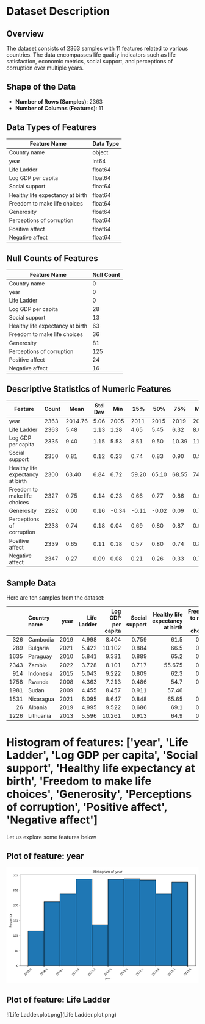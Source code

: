 # Dataset Description

## Overview
The dataset consists of 2363 samples with 11 features related to various countries. The data encompasses life quality indicators such as life satisfaction, economic metrics, social support, and perceptions of corruption over multiple years.

## Shape of the Data
- **Number of Rows (Samples)**: 2363
- **Number of Columns (Features)**: 11

## Data Types of Features
| Feature Name                                    | Data Type |
|------------------------------------------------|-----------|
| Country name                                   | object    |
| year                                           | int64     |
| Life Ladder                                    | float64   |
| Log GDP per capita                             | float64   |
| Social support                                  | float64   |
| Healthy life expectancy at birth               | float64   |
| Freedom to make life choices                   | float64   |
| Generosity                                     | float64   |
| Perceptions of corruption                       | float64   |
| Positive affect                                | float64   |
| Negative affect                                | float64   |

## Null Counts of Features
| Feature Name                                    | Null Count |
|------------------------------------------------|------------|
| Country name                                   | 0          |
| year                                           | 0          |
| Life Ladder                                    | 0          |
| Log GDP per capita                             | 28         |
| Social support                                  | 13         |
| Healthy life expectancy at birth               | 63         |
| Freedom to make life choices                   | 36         |
| Generosity                                     | 81         |
| Perceptions of corruption                       | 125        |
| Positive affect                                | 24         |
| Negative affect                                | 16         |

## Descriptive Statistics of Numeric Features
| Feature                                      | Count    | Mean       | Std Dev   | Min      | 25%      | 50%      | 75%      | Max      |
|----------------------------------------------|----------|------------|-----------|----------|----------|----------|----------|----------|
| year                                         | 2363     | 2014.76    | 5.06      | 2005     | 2011     | 2015     | 2019     | 2023     |
| Life Ladder                                  | 2363     | 5.48       | 1.13      | 1.28     | 4.65     | 5.45     | 6.32     | 8.02     |
| Log GDP per capita                           | 2335     | 9.40       | 1.15      | 5.53     | 8.51     | 9.50     | 10.39    | 11.68    |
| Social support                                | 2350     | 0.81       | 0.12      | 0.23     | 0.74     | 0.83     | 0.90     | 0.99     |
| Healthy life expectancy at birth             | 2300     | 63.40      | 6.84      | 6.72     | 59.20    | 65.10    | 68.55    | 74.60    |
| Freedom to make life choices                 | 2327     | 0.75       | 0.14      | 0.23     | 0.66     | 0.77     | 0.86     | 0.99     |
| Generosity                                   | 2282     | 0.00       | 0.16      | -0.34    | -0.11    | -0.02    | 0.09     | 0.70     |
| Perceptions of corruption                     | 2238     | 0.74       | 0.18      | 0.04     | 0.69     | 0.80     | 0.87     | 0.98     |
| Positive affect                              | 2339     | 0.65       | 0.11      | 0.18     | 0.57     | 0.80     | 0.74     | 0.88     |
| Negative affect                              | 2347     | 0.27       | 0.09      | 0.08     | 0.21     | 0.26     | 0.33     | 0.71     |

## Sample Data
Here are ten samples from the dataset:

|      | Country name   |   year |   Life Ladder |   Log GDP per capita |   Social support |   Healthy life expectancy at birth |   Freedom to make life choices |   Generosity |   Perceptions of corruption |   Positive affect |   Negative affect |
|-----:|:---------------|-------:|--------------:|---------------------:|-----------------:|-----------------------------------:|-------------------------------:|-------------:|----------------------------:|------------------:|------------------:|
|  326 | Cambodia       |   2019 |         4.998 |                8.404 |            0.759 |                             61.5   |                          0.957 |        0.007 |                       0.828 |             0.704 |             0.39  |
|  289 | Bulgaria       |   2021 |         5.422 |               10.102 |            0.884 |                             66.5   |                          0.841 |       -0.018 |                       0.891 |             0.647 |             0.253 |
| 1635 | Paraguay       |   2010 |         5.841 |                9.331 |            0.889 |                             65.2   |                          0.726 |        0.065 |                       0.78  |             0.826 |             0.176 |
| 2343 | Zambia         |   2022 |         3.728 |                8.101 |            0.717 |                             55.675 |                          0.889 |       -0.009 |                       0.716 |             0.66  |             0.309 |
|  914 | Indonesia      |   2015 |         5.043 |                9.222 |            0.809 |                             62.3   |                          0.779 |        0.466 |                       0.946 |             0.796 |             0.274 |
| 1758 | Rwanda         |   2008 |         4.363 |                7.213 |            0.486 |                             54.7   |                          0.752 |        0.014 |                       0.286 |             0.633 |             0.221 |
| 1981 | Sudan          |   2009 |         4.455 |                8.457 |            0.911 |                             57.46  |                          0.71  |        0.046 |                       0.701 |             0.688 |             0.245 |
| 1531 | Nicaragua      |   2021 |         6.095 |                8.647 |            0.848 |                             65.65  |                          0.905 |        0.02  |                       0.675 |             0.799 |             0.293 |
|   26 | Albania        |   2019 |         4.995 |                9.522 |            0.686 |                             69.1   |                          0.777 |       -0.103 |                       0.914 |             0.548 |             0.274 |
| 1226 | Lithuania      |   2013 |         5.596 |               10.261 |            0.913 |                             64.9   |                          0.556 |       -0.242 |                       0.936 |             0.54  |             0.294 |

# Histogram of features: ['year', 'Life Ladder', 'Log GDP per capita', 'Social support', 'Healthy life expectancy at birth', 'Freedom to make life choices', 'Generosity', 'Perceptions of corruption', 'Positive affect', 'Negative affect']

Let us explore some features below



## Plot of feature: year

![year.plot.png](year.plot.png)



## Plot of feature: Life Ladder

![Life Ladder.plot.png](Life Ladder.plot.png)

